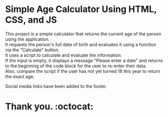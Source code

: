 # Simple Age Calculator Using HTML, CSS, and JS

This project is a simple calculator that returns the current age of the person using the application.<br>
It requests the person's full date of birth and evaluates it using a function via the "Calculate" button.<br> 
It uses a script to calculate and evaluate the information.<br>
If the input is empty, it displays a message "Please enter a date" and returns to the beginning of the code block for the user to re-enter their data.<br>
Also, compare the script if the user has not yet turned 18 this year to return the exact age.<br>

Social media links have been added to the footer.<br>

# Thank you. :octocat:
